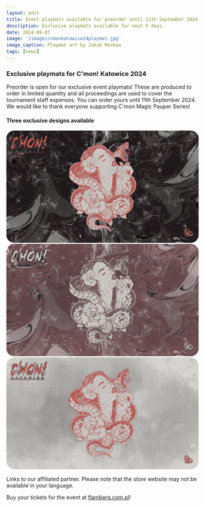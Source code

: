 ```yaml
---
layout: post
title: Event playmats available for preorder until 11th September 2024
description: Exclusive playmats available for next 5 days.
date: 2024-09-07
image: '/images/cmonkatowice24playmat.jpg'
image_caption: Playmat art by Jakub Moskwa
tags: [news]
---
```


### Exclusive playmats for C'mon! Katowice 2024

Preorder is open for our exclusive event playmats! These are produced to order in limited quantity and all proceedings are used to cover the tournament staff expenses. You can order yours until 11th September 2024. We would like to thank everyone supporting C'mon Magic Pauper Series!

#### Three exclusive designs available

<a href="https://flamberg.com.pl/pl/products/playmata-cmon-katowice-2024-ciemna-edycja-limitowana-196766" target="_blank"><img src="/images/cmonkatowice24blamat.png" alt="Black playmat" /></a>
<a href="https://flamberg.com.pl/pl/products/playmata-cmon-katowice-2024-sepia-edycja-limitowana-196767" target="_blank"><img src="/images/cmonkatowice24semat.png" alt="Sepia playmat" /></a>
<a href="https://flamberg.com.pl/pl/products/playmata-cmon-katowice-2024-jasna-edycja-limitowana-196768" target="_blank"><img src="/images/cmonkatowice24ligmat.png" alt="White playmat" /></a>

Links to our affiliated partner. Please note that the store website may not be available in your language.

Buy your tickets for the event at <a href="https://flamberg.com.pl/pl/search?text=c%27mon+katowice" target="_blank">flamberg.com.pl</a>! 
